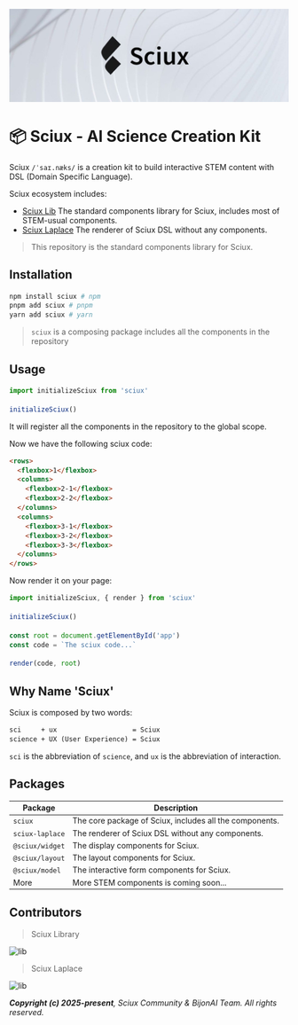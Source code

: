 ![Cover](./assets/cover.png)

# 📦 Sciux - AI Science Creation Kit

Sciux `/ˈsaɪ.næks/` is a creation kit to build interactive STEM content with DSL (Domain Specific Language).

Sciux ecosystem includes:

- [Sciux Lib](https://github.com/sciux-kit/lib) The standard components library for Sciux, includes most of STEM-usual components.
- [Sciux Laplace](https://github.com/sciux-kit/laplace) The renderer of Sciux DSL without any components.

> This repository is the standard components library for Sciux.

## Installation

```bash
npm install sciux # npm
pnpm add sciux # pnpm
yarn add sciux # yarn
```

> `sciux` is a composing package includes all the components in the repository

## Usage

``` ts
import initializeSciux from 'sciux'

initializeSciux()
```

It will register all the components in the repository to the global scope.

Now we have the following sciux code:

``` html
<rows>
  <flexbox>1</flexbox>
  <columns>
    <flexbox>2-1</flexbox>
    <flexbox>2-2</flexbox>
  </columns>
  <columns>
    <flexbox>3-1</flexbox>
    <flexbox>3-2</flexbox>
    <flexbox>3-3</flexbox>
  </columns>
</rows>
```

Now render it on your page:

``` ts
import initializeSciux, { render } from 'sciux'

initializeSciux()

const root = document.getElementById('app')
const code = `The sciux code...`

render(code, root)
```

## Why Name 'Sciux'

Sciux is composed by two words:

```txt
sci     + ux                   = Sciux
science + UX (User Experience) = Sciux
```

`sci` is the abbreviation of `science`, and `ux` is the abbreviation of interaction.

## Packages

| Package | Description |
| --- | --- |
| `sciux` | The core package of Sciux, includes all the components. |
| `sciux-laplace` | The renderer of Sciux DSL without any components. |
| `@sciux/widget` | The display components for Sciux. |
| `@sciux/layout` | The layout components for Sciux. |
| `@sciux/model` | The interactive form components for Sciux. |
| More | More STEM components is coming soon... |

## Contributors

> Sciux Library

![lib](https://contrib.rocks/image?repo=sciux-kit/lib)

> Sciux Laplace

![lib](https://contrib.rocks/image?repo=sciux-kit/laplace)

***Copyright (c) 2025-present**, Sciux Community & BijonAI Team. All rights reserved.*
